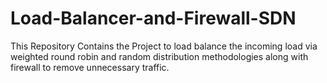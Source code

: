 # Load-Balancer-and-Firewall-SDN
 This Repository Contains the Project to load balance the incoming load via weighted round robin and random distribution methodologies along with firewall to remove unnecessary traffic.
